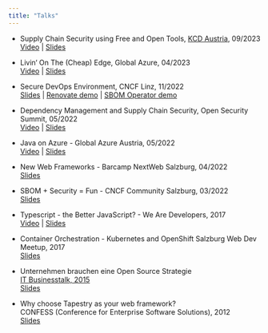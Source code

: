 ```yaml
---
title: "Talks"
---
```


- Supply Chain Security using Free and Open Tools, [KCD Austria](https://kcdaustria.at/), 09/2023  
  [Video](https://www.youtube.com/watch?v=gLlukjXOXP4) | [Slides](/2023-09-KCD-Austria-Supply-Chain-Security.pdf)

- Livin‘ On The (Cheap) Edge, Global Azure, 04/2023  
  [Video](https://www.youtube.com/watch?v=XlT5_L_Gs3Q) | [Slides](/2023-04-Global-Azure-Livin-on-the-Edge.pdf)

- Secure DevOps Environment, CNCF Linz, 11/2022  
  [Slides](/2022-11-CNCF-Linz-Secure-DevOps-Environment.pdf) | [Renovate demo](https://github.com/derkoe/renovate-demo-cncf-linz-2022-11) | [SBOM Operator demo](https://github.com/derkoe/sbom-operator-demo-cncf-linz-2022-11)

- Dependency Management and Supply Chain Security, Open Security Summit, 05/2022  
  [Video](https://www.youtube.com/watch?v=jQXv4_ClgCM) | [Slides](/2022-05-Open-Security-Summit-Dependency-Management.pdf)

- Java on Azure - Global Azure Austria, 05/2022  
  [Video](https://www.youtube.com/watch?v=0YXPC0BXK2s) | [Slides](/2022-05-java-azure.pdf)

- New Web Frameworks - Barcamp NextWeb Salzburg, 04/2022  
  [Slides](/2022-04-Web-Frameworks-Barcamp-Sbg.pdf)

- SBOM + Security = Fun - CNCF Community Salzburg, 03/2022  
  [Slides](/2022-sbom-syft-slides.pdf)

- Typescript - the Better JavaScript? - We Are Developers, 2017  
  [Video](https://www.youtube.com/watch?v=XUhvFYdgzc0) | [Slides](https://derkoe.github.io/wad-typescript/)

- Container Orchestration - Kubernetes and OpenShift
  Salzburg Web Dev Meetup, 2017  
  [Slides](https://speakerdeck.com/derkoe/container-orchestration-kubernetes-and-openshift)

- Unternehmen brauchen eine Open Source Strategie  
  [IT Businesstalk, 2015](https://www.it-businesstalk.at/2015-2/)  
  [Slides](https://www.it-businesstalk.at/wp-content/uploads/2015_Koeberl.pdf)

- Why choose Tapestry as your web framework?  
  CONFESS (Conference for Enterprise Software Solutions), 2012  
  [Slides](https://derkoe.github.io/why-choose-tapestry/why-choose-tapestry.htm)
